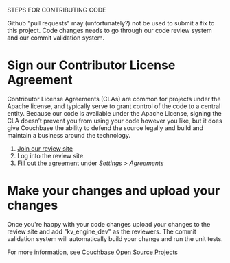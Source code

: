 STEPS FOR CONTRIBUTING CODE

Github "pull requests" may (unfortunately?) not be used to submit a fix
to this project. Code changes needs to go through our code review system
and our commit validation system.

# Sign our Contributor License Agreement

Contributor License Agreements (CLAs) are common for projects under the
Apache license, and typically serve to grant control of the code to a central
entity. Because our code is available under the Apache License, signing the
CLA doesn’t prevent you from using your code however you like, but it does
give Couchbase the ability to defend the source legally and build and maintain
a business around the technology.

1) [Join our review site](http://review.couchbase.org/)
2) Log into the review site.
3) [Fill out the agreement](http://review.couchbase.org/#/settings/agreements)
   under *Settings* > *Agreements*

# Make your changes and upload your changes

Once you're happy with your code changes upload your changes to the review site
and add "kv_engine_dev" as the reviewers. The commit validation system will
automatically build your change and run the unit tests.

For more information, see [Couchbase Open Source Projects](http://developer.couchbase.com/open-source-projects)
